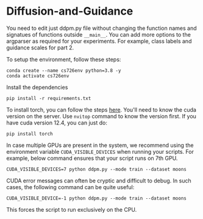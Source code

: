 # Diffusion-and-Guidance

You need to edit just ddpm.py file without changing the function names and signatues of functions outside `__main__`. You can add more options to the argparser as required for your experiments. For example, class labels and guidance scales for part 2.

To setup the environment, follow these steps:

```
conda create --name cs726env python=3.8 -y
conda activate cs726env
```
Install the dependencies
```
pip install -r requirements.txt
```
To install torch, you can follow the steps [here](https://pytorch.org/get-started/locally/). You'll need to know the cuda version on the server. Use `nvitop` command to know the version first. If you have cuda version 12.4, you can just do:

```
pip install torch
```

In case multiple GPUs are present in the system, we recommend using the environment variable `CUDA_VISIBLE_DEVICES` when running your scripts. For example, below command ensures that your script runs on 7th GPU. 

```
CUDA_VISIBLE_DEVICES=7 python ddpm.py --mode train --dataset moons
```

CUDA error messages can often be cryptic and difficult to debug. In such cases, the following command can be quite useful:
```
CUDA_VISIBLE_DEVICE=-1 python ddpm.py --mode train --dataset moons
```
This forces the script to run exclusively on the CPU.





